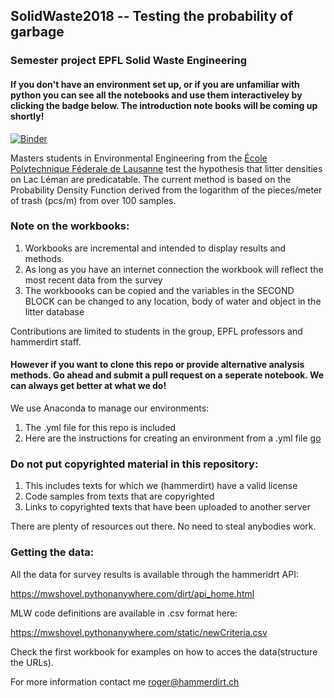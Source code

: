 ## SolidWaste2018 -- Testing the probability of garbage
### Semester project EPFL Solid Waste Engineering

#### If you don't have an environment set up, or if you are unfamiliar with python you can see all the notebooks and use them interactiveley by clicking the badge below. The introduction note books will be coming up shortly! 

[![Binder](https://mybinder.org/badge.svg)](https://mybinder.org/v2/gh/hammerdirt/solidWaste2018/master)


Masters students in Environmental Engineering from the [École Polytechnique Féderale de Lausanne](https://enac.epfl.ch/environmental-engineering) test the hypothesis that litter densities on Lac Léman are predicatable. The current method is based on the Probability Density Function derived from the logarithm of the pieces/meter of trash (pcs/m) from over 100 samples.

### Note on the workbooks:

1. Workbooks are incremental and intended to display results and methods.
2. As long as you have an internet connection the workbook will reflect the most recent data from the survey
3. The workboooks can be copied and the variables in the SECOND BLOCK can be changed to any location, body of water and object in the litter database

Contributions are limited to students in the group, EPFL professors and hammerdirt staff.

#### However if you want to clone this repo or provide alternative analysis methods. Go ahead and submit a pull request on a seperate notebook. We can always get better at what we do!

We use Anaconda to manage our environments:

1. The .yml file for this repo is included
2. Here are the instructions for creating an environment from a .yml file [go](https://conda.io/docs/user-guide/tasks/manage-environments.html#creating-an-environment-from-an-environment-yml-file)

### Do not put copyrighted material in this repository:

1. This includes texts for which we (hammerdirt) have a valid license
2. Code samples from texts that are copyrighted
3. Links to copyrighted texts that have been uploaded to another server

There are plenty of resources out there. No need to steal anybodies work.



### Getting the data:
All the data for survey results is available through the hammeridrt API:

https://mwshovel.pythonanywhere.com/dirt/api_home.html

MLW code definitions are available in .csv format here:

https://mwshovel.pythonanywhere.com/static/newCriteria.csv

Check the first workbook for examples on how to acces the data(structure the URLs).

For more information contact me roger@hammerdirt.ch
